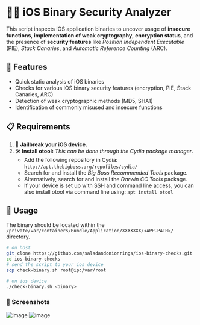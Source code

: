 # 🕵️‍♂️ iOS Binary Security Analyzer

This script inspects iOS application binaries to uncover usage of **insecure functions**, **implementation of weak cryptography**, **encryption status**, and the presence of **security features** like *Position Independent Executable* (PIE), *Stack Canaries*, and *Automatic Reference Counting* (ARC). 

## 🌟 Features
* Quick static analysis of iOS binaries
* Checks for various iOS binary security features (encryption, PIE, Stack Canaries, ARC)
* Detection of weak cryptographic methods (MD5, SHA1)
* Identification of commonly misused and insecure functions

## 📋 Requirements

1. 📲 **Jailbreak your iOS device.**
2. 🛠️ **Install otool:** *This can be done through the Cydia package manager*. 
   - Add the following repository in Cydia: `http://apt.thebigboss.org/repofiles/cydia/`
   - Search for and install the *Big Boss Recommended Tools* package.
   - Alternatively, search for and install the *Darwin CC Tools* package.
   - If your device is set up with SSH and command line access, you can also install otool via command line using: `apt install otool`

## 🚀 Usage 

The binary should be located within the `/private/var/containers/Bundle/Application/XXXXXXX/<APP-PATH>/` directory.

```bash
# on host
git clone https://github.com/saladandonionrings/ios-binary-checks.git
cd ios-binary-checks
# send the script to your ios device
scp check-binary.sh root@ip:/var/root

# on ios device
./check-binary.sh <binary>
```

### 📸 Screenshots
![image](https://github.com/saladandonionrings/iOS-Binary-Security-Analyzer/assets/61053314/17cb1aeb-a646-4249-9d0b-236f7f0a9b94)
![image](https://github.com/saladandonionrings/iOS-Binary-Security-Analyzer/assets/61053314/b3e8dcf3-4445-48b8-b3fd-017e7af23886)




